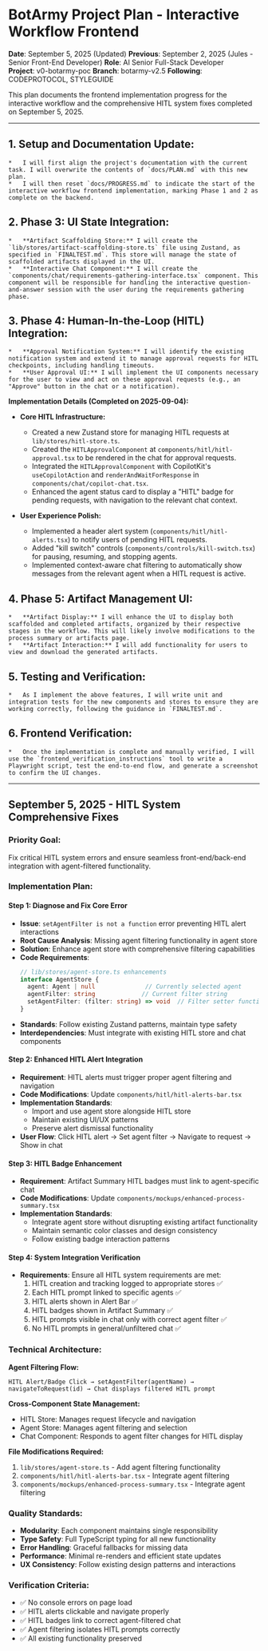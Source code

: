 # BotArmy Project Plan - Interactive Workflow Frontend

**Date**: September 5, 2025 (Updated)
**Previous**: September 2, 2025 (Jules - Senior Front-End Developer)
**Role**: AI Senior Full-Stack Developer  
**Project**: v0-botarmy-poc
**Branch**: botarmy-v2.5
**Following**: CODEPROTOCOL, STYLEGUIDE

This plan documents the frontend implementation progress for the interactive workflow and the comprehensive HITL system fixes completed on September 5, 2025.

---

## 1. **Setup and Documentation Update:**
    *   I will first align the project's documentation with the current task. I will overwrite the contents of `docs/PLAN.md` with this new plan.
    *   I will then reset `docs/PROGRESS.md` to indicate the start of the interactive workflow frontend implementation, marking Phase 1 and 2 as complete on the backend.

## 2.  **Phase 3: UI State Integration:**
    *   **Artifact Scaffolding Store:** I will create the `lib/stores/artifact-scaffolding-store.ts` file using Zustand, as specified in `FINALTEST.md`. This store will manage the state of scaffolded artifacts displayed in the UI.
    *   **Interactive Chat Component:** I will create the `components/chat/requirements-gathering-interface.tsx` component. This component will be responsible for handling the interactive question-and-answer session with the user during the requirements gathering phase.

## 3.  **Phase 4: Human-In-the-Loop (HITL) Integration:**
    *   **Approval Notification System:** I will identify the existing notification system and extend it to manage approval requests for HITL checkpoints, including handling timeouts.
    *   **User Approval UI:** I will implement the UI components necessary for the user to view and act on these approval requests (e.g., an "Approve" button in the chat or a notification).

**Implementation Details (Completed on 2025-09-04):**

*   **Core HITL Infrastructure:**
    *   Created a new Zustand store for managing HITL requests at `lib/stores/hitl-store.ts`.
    *   Created the `HITLApprovalComponent` at `components/hitl/hitl-approval.tsx` to be rendered in the chat for approval requests.
    *   Integrated the `HITLApprovalComponent` with CopilotKit's `useCopilotAction` and `renderAndWaitForResponse` in `components/chat/copilot-chat.tsx`.
    *   Enhanced the agent status card to display a "HITL" badge for pending requests, with navigation to the relevant chat context.

*   **User Experience Polish:**
    *   Implemented a header alert system (`components/hitl/hitl-alerts.tsx`) to notify users of pending HITL requests.
    *   Added "kill switch" controls (`components/controls/kill-switch.tsx`) for pausing, resuming, and stopping agents.
    *   Implemented context-aware chat filtering to automatically show messages from the relevant agent when a HITL request is active.

## 4.  **Phase 5: Artifact Management UI:**
    *   **Artifact Display:** I will enhance the UI to display both scaffolded and completed artifacts, organized by their respective stages in the workflow. This will likely involve modifications to the process summary or artifacts page.
    *   **Artifact Interaction:** I will add functionality for users to view and download the generated artifacts.

## 5.  **Testing and Verification:**
    *   As I implement the above features, I will write unit and integration tests for the new components and stores to ensure they are working correctly, following the guidance in `FINALTEST.md`.

## 6.  **Frontend Verification:**
    *   Once the implementation is complete and manually verified, I will use the `frontend_verification_instructions` tool to write a Playwright script, test the end-to-end flow, and generate a screenshot to confirm the UI changes.

---

## **September 5, 2025 - HITL System Comprehensive Fixes**

### **Priority Goal:** 
Fix critical HITL system errors and ensure seamless front-end/back-end integration with agent-filtered functionality.

### **Implementation Plan:**

#### **Step 1: Diagnose and Fix Core Error**
- **Issue**: `setAgentFilter is not a function` error preventing HITL alert interactions
- **Root Cause Analysis**: Missing agent filtering functionality in agent store
- **Solution**: Enhance agent store with comprehensive filtering capabilities
- **Code Requirements**:
  ```typescript
  // lib/stores/agent-store.ts enhancements
  interface AgentStore {
    agent: Agent | null              // Currently selected agent
    agentFilter: string             // Current filter string
    setAgentFilter: (filter: string) => void  // Filter setter function
  }
  ```
- **Standards**: Follow existing Zustand patterns, maintain type safety
- **Interdependencies**: Must integrate with existing HITL store and chat components

#### **Step 2: Enhanced HITL Alert Integration**
- **Requirement**: HITL alerts must trigger proper agent filtering and navigation
- **Code Modifications**: Update `components/hitl/hitl-alerts-bar.tsx`
- **Implementation Standards**: 
  - Import and use agent store alongside HITL store
  - Maintain existing UI/UX patterns
  - Preserve alert dismissal functionality
- **User Flow**: Click HITL alert → Set agent filter → Navigate to request → Show in chat

#### **Step 3: HITL Badge Enhancement**  
- **Requirement**: Artifact Summary HITL badges must link to agent-specific chat
- **Code Modifications**: Update `components/mockups/enhanced-process-summary.tsx`
- **Implementation Standards**:
  - Integrate agent store without disrupting existing artifact functionality
  - Maintain semantic color classes and design consistency
  - Follow existing badge interaction patterns

#### **Step 4: System Integration Verification**
- **Requirements**: Ensure all HITL system requirements are met:
  1. HITL creation and tracking logged to appropriate stores ✅
  2. Each HITL prompt linked to specific agents ✅  
  3. HITL alerts shown in Alert Bar ✅
  4. HITL badges shown in Artifact Summary ✅
  5. HITL prompts visible in chat only with correct agent filter ✅
  6. No HITL prompts in general/unfiltered chat ✅

### **Technical Architecture:**

**Agent Filtering Flow:**
```
HITL Alert/Badge Click → setAgentFilter(agentName) → navigateToRequest(id) → Chat displays filtered HITL prompt
```

**Cross-Component State Management:**
- HITL Store: Manages request lifecycle and navigation
- Agent Store: Manages agent filtering and selection
- Chat Component: Responds to agent filter changes for HITL display

**File Modifications Required:**
1. `lib/stores/agent-store.ts` - Add agent filtering functionality
2. `components/hitl/hitl-alerts-bar.tsx` - Integrate agent filtering
3. `components/mockups/enhanced-process-summary.tsx` - Integrate agent filtering

### **Quality Standards:**
- **Modularity**: Each component maintains single responsibility
- **Type Safety**: Full TypeScript typing for all new functionality  
- **Error Handling**: Graceful fallbacks for missing data
- **Performance**: Minimal re-renders and efficient state updates
- **UX Consistency**: Follow existing design patterns and interactions

### **Verification Criteria:**
- ✅ No console errors on page load
- ✅ HITL alerts clickable and navigate properly  
- ✅ HITL badges link to correct agent-filtered chat
- ✅ Agent filtering isolates HITL prompts correctly
- ✅ All existing functionality preserved